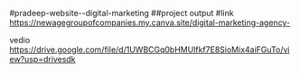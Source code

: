 #pradeep-website--digital-marketing
##project output
#link https://newagegroupofcompanies.my.canva.site/digital-marketing-agency-

vedio
https://drive.google.com/file/d/1UWBCGq0bHMUlfkf7E8SioMix4aiFGuTo/view?usp=drivesdk
